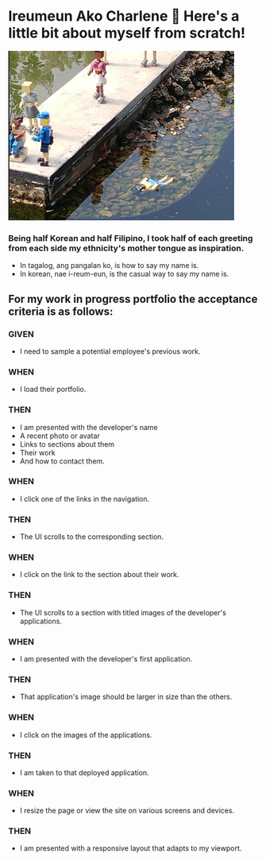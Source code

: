 # Ireumeun Ako Charlene 🐛 Here's a little bit about myself from scratch!

![This is life](Develope\images\thisLife.png?raw=true)


### Being half Korean and half Filipino, I took half of each greeting from each side my ethnicity's mother tongue as inspiration.
* In tagalog, ang pangalan ko, is how to say my name is.
* In korean, nae i-reum-eun, is the casual way to say my name is.

## For my work in progress portfolio the acceptance criteria is as follows:


### GIVEN 
* I need to sample a potential employee's previous work.
### WHEN 
* I load their portfolio.
### THEN
 * I am presented with the developer's name 
 * A recent photo or avatar 
 * Links to sections about them 
 * Their work 
 * And how to contact them.
### WHEN 
* I click one of the links in the navigation.
### THEN 
* The UI scrolls to the corresponding section.
### WHEN 
* I click on the link to the section about their work.
### THEN 
* The UI scrolls to a section with titled images of the developer's applications.
### WHEN 
 * I am presented with the developer's first application.
### THEN 
* That application's image should be larger in size than the others.
### WHEN
 * I click on the images of the applications.
### THEN 
* I am taken to that deployed application.
### WHEN 
* I resize the page or view the site on various screens and devices.
### THEN 
*  I am presented with a responsive layout that adapts to my viewport.